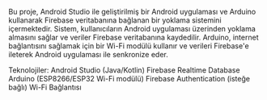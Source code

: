 Bu proje, Android Studio ile geliştirilmiş bir Android uygulaması ve Arduino kullanarak Firebase veritabanına bağlanan bir yoklama sistemini içermektedir. Sistem, kullanıcıların Android uygulaması üzerinden yoklama almasını sağlar ve veriler Firebase veritabanına kaydedilir. Arduino, internet bağlantısını sağlamak için bir Wi-Fi modülü kullanır ve verileri Firebase'e ileterek Android uygulaması ile senkronize eder.

Teknolojiler:
Android Studio (Java/Kotlin)
Firebase Realtime Database
Arduino (ESP8266/ESP32 Wi-Fi modülü)
Firebase Authentication (isteğe bağlı)
Wi-Fi Bağlantısı
